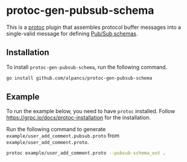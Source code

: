 # protoc-gen-pubsub-schema

This is a [protoc](https://github.com/protocolbuffers/protobuf) plugin
that assembles protocol buffer messages into a single-valid message for defining [Pub/Sub schemas](https://cloud.google.com/pubsub/docs/schemas).

## Installation

To install `protoc-gen-pubsub-schema`, run the following command.

```sh
go install github.com/alpancs/protoc-gen-pubsub-schema
```

## Example

To run the example below, you need to have `protoc` installed.
Follow <https://grpc.io/docs/protoc-installation> for the installation.

Run the following command to generate `example/user_add_comment.pubsub.proto` from `example/user_add_comment.proto`.

```sh
protoc example/user_add_comment.proto --pubsub-schema_out .
```
